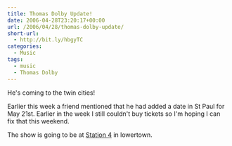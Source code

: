 ```yaml
---
title: Thomas Dolby Update!
date: 2006-04-28T23:20:17+00:00
url: /2006/04/28/thomas-dolby-update/
short-url:
  - http://bit.ly/hbgyTC
categories:
  - Music
tags:
  - music
  - Thomas Dolby
---
```

He's coming to the twin cities!

Earlier this week a friend mentioned that he had added a date in St Paul for May 21st. Earlier in the week I still couldn't buy tickets so I'm hoping I can fix that this weekend.

The show is going to be at <a href="http://www.station-4.com">Station 4</a> in lowertown.